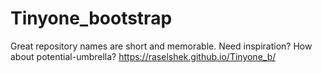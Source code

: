 # Tinyone_bootstrap
Great repository names are short and memorable. Need inspiration? How about potential-umbrella?
https://raselshek.github.io/Tinyone_b/
